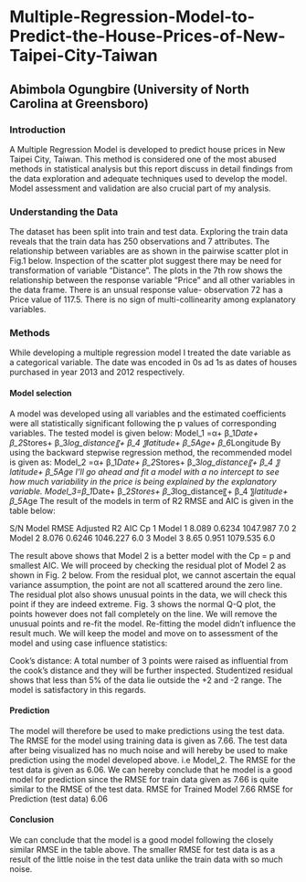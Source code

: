 # Multiple-Regression-Model-to-Predict-the-House-Prices-of-New-Taipei-City-Taiwan
## Abimbola Ogungbire (University of North Carolina at Greensboro)

### Introduction

A Multiple Regression Model is developed to predict house prices in New Taipei City, Taiwan. This method is considered one of the most abused methods in statistical analysis but this report discuss in detail findings from the data exploration and adequate techniques used to develop the model. Model assessment and validation are also crucial part of my analysis.

### Understanding the Data

The dataset has been split into train and test data. Exploring the train data reveals that the train data has 250 observations and 7 attributes. 
The relationship between variables are as shown in the pairwise scatter plot in Fig.1 below. Inspection of the scatter plot suggest there may be need for transformation of variable “Distance”. The plots in the 7th row shows the relationship between the response variable “Price” and all other variables in the data frame. There is an unsual response value- observation 72 has a Price value of 117.5. There is no sign of multi-collinearity among explanatory variables.
 
###  Methods

While developing a multiple regression model I treated the date variable as a categorical variable. The date was encoded in 0s ad 1s as dates of houses purchased in year 2013 and 2012 respectively. 

#### Model selection

A model was developed using all variables and the estimated coefficients were all statistically significant following the p values of corresponding variables. The tested model is given below:
Model_1 =α+ β_1*Date+ β_2*Stores+ β_3*log_distance⁡〖+ β_4 〗*latitude+ β_5*Age+ β_6*Longitude
By using the backward stepwise regression method, the recommended model is given as:
Model_2 =α+ β_1*Date+ β_2*Stores+ β_3*log_distance⁡〖+ β_4 〗*latitude+ β_5*Age
I’ll go ahead and fit a model with a no intercept to see how much variability in the price is being explained by the explanatory variable.
Model_3=β_1*Date+ β_2*Stores+ β_3*log_distance⁡〖+ β_4 〗*latitude+ β_5*Age
The result of the models in term of R2 RMSE and AIC is given in the table below:

S/N	Model	RMSE	Adjusted R2	AIC	Cp
1	Model 1	8.089	0.6234	1047.987	7.0
2	Model 2	8.076	0.6246	1046.227	6.0
3	Model 3	8.65	0.951	1079.535	6.0

The result above shows that Model 2 is a better model with the Cp = p and smallest AIC. 
We will proceed by checking the residual plot of Model 2 as shown in Fig. 2 below. From the residual plot, we cannot ascertain the equal variance assumption, the point are not all scattered around the zero line. The residual plot also shows unusual points in the data, we will check this point if they are indeed extreme. Fig. 3 shows the normal Q-Q plot, the points however does not fall completely on the line. 
We will remove the unusual points and re-fit the model.
Re-fitting the model didn’t influence the result much. We will keep the model and move on to assessment of the model and using case influence statistics:

 
Cook’s distance: A total number of 3 points were raised as influential from the cook’s distance and they will be further inspected.
Studentized residual shows that less than 5% of the data lie outside the +2 and -2 range. The model is satisfactory in this regards.
 

#### Prediction

The model will therefore be used to make predictions using the test data. The RMSE for the model using training data is given as 7.66. 
The test data after being visualized has no much noise and will hereby be used to make prediction using the model developed above. i.e Model_2.
The RMSE for the test data is given as 6.06. We can hereby conclude that he model is a good model for prediction since the RMSE for train data given as 7.66 is quite similar to the RMSE of the test data.
RMSE for Trained Model	7.66
RMSE for Prediction (test data)	6.06

#### Conclusion

We can conclude that the model is a good model following the closely similar RMSE in the table above. The smaller RMSE for test data is as a result of the little noise in the test data unlike the train data with so much noise. 
